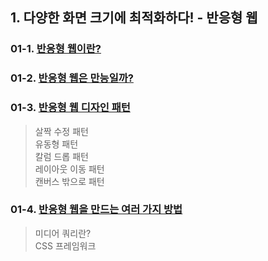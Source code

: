 ## 1. 다양한 화면 크기에 최적화하다! - 반응형 웹
### 01-1. [반응형 웹이란?](https://github.com/LAH1203/Doit_FE_WebDesign/blob/main/Chapter%201/1-1.md)
### 01-2. [반응형 웹은 만능일까?](https://github.com/LAH1203/Doit_FE_WebDesign/blob/main/Chapter%201/1-2.md)
### 01-3. [반응형 웹 디자인 패턴](https://github.com/LAH1203/Doit_FE_WebDesign/blob/main/Chapter%201/1-3.md)
> 살짝 수정 패턴<br>
> 유동형 패턴<br>
> 칼럼 드롭 패턴<br>
> 레이아웃 이동 패턴<br>
> 캔버스 밖으로 패턴
### 01-4. [반응형 웹을 만드는 여러 가지 방법](https://github.com/LAH1203/Doit_FE_WebDesign/blob/main/Chapter%201/1-4.md)
> 미디어 쿼리란?<br>
> CSS 프레임워크

